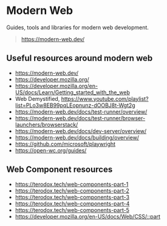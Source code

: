 # Modern Web

Guides, tools and libraries for modern web development.

> https://modern-web.dev/

## Useful resources around modern web

- https://modern-web.dev/
- https://developer.mozilla.org/
- https://developer.mozilla.org/en-US/docs/Learn/Getting_started_with_the_web
- Web Demystified, https://www.youtube.com/playlist?list=PLo3w8EB99pqLEopnunz-dOOBJ8t-Wgt2g
- https://modern-web.dev/docs/test-runner/overview/
- https://modern-web.dev/docs/test-runner/browser-launchers/browserstack/
- https://modern-web.dev/docs/dev-server/overview/
- https://modern-web.dev/docs/building/overview/
- https://github.com/microsoft/playwright
- https://open-wc.org/guides/


## Web Component resources

- https://terodox.tech/web-components-part-1
- https://terodox.tech/web-components-part-2
- https://terodox.tech/web-components-part-3
- https://terodox.tech/web-components-part-4
- https://terodox.tech/web-components-part-5
- https://developer.mozilla.org/en-US/docs/Web/CSS/::part